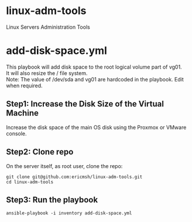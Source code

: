 
# linux-adm-tools

Linux Servers Administration Tools

# add-disk-space.yml

This playbook will add disk space to the root logical volume part of vg01.   
It will also resize the / file system.  
Note: The value of /dev/sda and vg01 are hardcoded in the playbook. Edit when required.

## Step1: Increase the Disk Size of the Virtual Machine

Increase the disk space of the main OS disk using the Proxmox or VMware console.  

## Step2: Clone repo

On the server itself, as root user, clone the repo:  
```
git clone git@github.com:ericmsh/linux-adm-tools.git
cd linux-adm-tools
```

## Step3: Run the playbook
```
ansible-playbook -i inventory add-disk-space.yml
```

